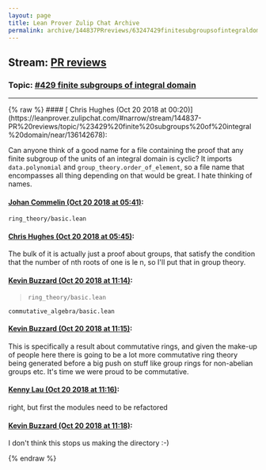```yaml
---
layout: page
title: Lean Prover Zulip Chat Archive 
permalink: archive/144837PRreviews/63247429finitesubgroupsofintegraldomain.html
---
```


## Stream: [PR reviews](https://leanprover-community.github.io/archive/144837PRreviews/index.html)
### Topic: [#429 finite subgroups of integral domain](https://leanprover-community.github.io/archive/144837PRreviews/63247429finitesubgroupsofintegraldomain.html)

---

<base href="https://leanprover.zulipchat.com">
{% raw %}
#### [ Chris Hughes (Oct 20 2018 at 00:20)](https://leanprover.zulipchat.com/#narrow/stream/144837-PR%20reviews/topic/%23429%20finite%20subgroups%20of%20integral%20domain/near/136142678):
<p>Can anyone think of a good name for a file containing the proof that any finite subgroup of the units of an integral domain is cyclic? It imports <code>data.polynomial</code> and <code>group_theory.order_of_element</code>, so a file name that encompasses all thing depending on that would be great. I hate thinking of names.</p>

#### [ Johan Commelin (Oct 20 2018 at 05:41)](https://leanprover.zulipchat.com/#narrow/stream/144837-PR%20reviews/topic/%23429%20finite%20subgroups%20of%20integral%20domain/near/136152756):
<p><code>ring_theory/basic.lean</code></p>

#### [ Chris Hughes (Oct 20 2018 at 05:45)](https://leanprover.zulipchat.com/#narrow/stream/144837-PR%20reviews/topic/%23429%20finite%20subgroups%20of%20integral%20domain/near/136152859):
<p>The bulk of it is actually just a proof about groups, that satisfy the condition that the number of nth roots of one is le n, so I'll put that in group theory.</p>

#### [ Kevin Buzzard (Oct 20 2018 at 11:14)](https://leanprover.zulipchat.com/#narrow/stream/144837-PR%20reviews/topic/%23429%20finite%20subgroups%20of%20integral%20domain/near/136161594):
<blockquote>
<p><code>ring_theory/basic.lean</code></p>
</blockquote>
<p><code>commutative_algebra/basic.lean</code></p>

#### [ Kevin Buzzard (Oct 20 2018 at 11:15)](https://leanprover.zulipchat.com/#narrow/stream/144837-PR%20reviews/topic/%23429%20finite%20subgroups%20of%20integral%20domain/near/136161606):
<p>This is specifically a result about commutative rings, and given the make-up of people here there is going to be a lot more commutative ring theory being generated before a big push on stuff like group rings for non-abelian groups etc. It's time we were proud to be commutative.</p>

#### [ Kenny Lau (Oct 20 2018 at 11:16)](https://leanprover.zulipchat.com/#narrow/stream/144837-PR%20reviews/topic/%23429%20finite%20subgroups%20of%20integral%20domain/near/136161647):
<p>right, but first the modules need to be refactored</p>

#### [ Kevin Buzzard (Oct 20 2018 at 11:18)](https://leanprover.zulipchat.com/#narrow/stream/144837-PR%20reviews/topic/%23429%20finite%20subgroups%20of%20integral%20domain/near/136161690):
<p>I don't think this stops us making the directory :-)</p>


{% endraw %}
